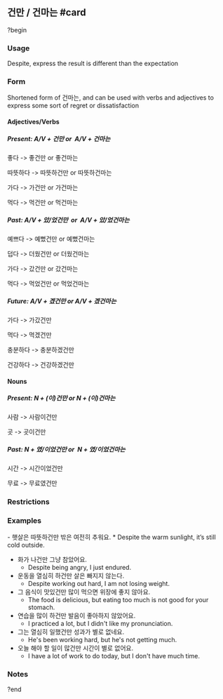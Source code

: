 ## 건만 / 건마는 #card
?begin
### Usage
Despite, express the result is different than the expectation
### Form
Shortened form of 건마는, and can be used with verbs and adjectives to express some sort of regret or dissatisfaction
#### Adjectives/Verbs

##### Present: A/V + 건만 or  A/V + 건마는

좋다 -> 좋건만 or 좋건마는

따뜻하다 -> 따뜻하건만 or 따뜻하건마는

가다 -> 가건만 or 가건마는

먹다 -> 먹건만 or 먹건마는

##### Past: A/V + 았/었건만  or  A/V + 았/었건마는

예쁘다 -> 예뻤건만 or 예뻤건마는

덥다 -> 더웠건만 or 더웠건마는

가다 -> 갔건만 or 갔건마는

먹다 -> 먹었건만 or 먹었건마는

##### Future: A/V + 겠건만 or A/V + 겠건마는

가다 -> 가갔건만

먹다 -> 먹겠건만

충분하다 -> 충분하겠건만

건강하다 -> 건강하겠건만

#### Nouns

##### Present: N + (이)건만 or N + (이)건마는

사람 -> 사람이건만

곳 -> 곳이건만

##### Past: N + 였/이었건만 or  N + 였/이었건마는

시간 -> 시간이었건만

무료 -> 무료였건만
### Restrictions

### Examples
- 햇살은 따뜻하건만 밖은 여전히 추워요.
	* Despite the warm sunlight, it’s still cold outside.
* 화가 나건만 그냥 참았어요.
	* Despite being angry, I just endured.
* 운동을 열심히 하건만 살은 빠지지 않는다.
	* Despite working out hard, I am not losing weight.
* 그 음식이 맛있건만 많이 먹으면 위장에 좋지 않아요.
	* The food is delicious, but eating too much is not good for your stomach.
* 연습을 많이 하건만 발음이 좋아하지 않았어요.
	* I practiced a lot, but I didn't like my pronunciation.
* 그는 열심히 일했건만 성과가 별로 없네요.
	* He's been working hard, but he's not getting much.
* 오늘 해야 할 일이 많건만 시간이 별로 없어요.
	* I have a lot of work to do today, but I don't have much time.
### Notes
?end
